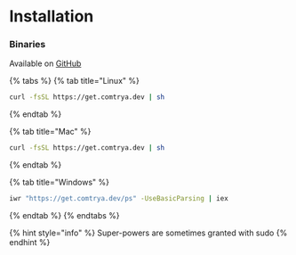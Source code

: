 # Installation

### Binaries

Available on [GitHub](https://github.com/comtrya/comtrya/releases/latest)

{% tabs %}
{% tab title="Linux" %}
```bash
curl -fsSL https://get.comtrya.dev | sh
```
{% endtab %}

{% tab title="Mac" %}
```bash
curl -fsSL https://get.comtrya.dev | sh
```
{% endtab %}

{% tab title="Windows" %}
```bash
iwr "https://get.comtrya.dev/ps" -UseBasicParsing | iex
```
{% endtab %}
{% endtabs %}

{% hint style="info" %}
 Super-powers are sometimes granted with sudo
{% endhint %}

### 

